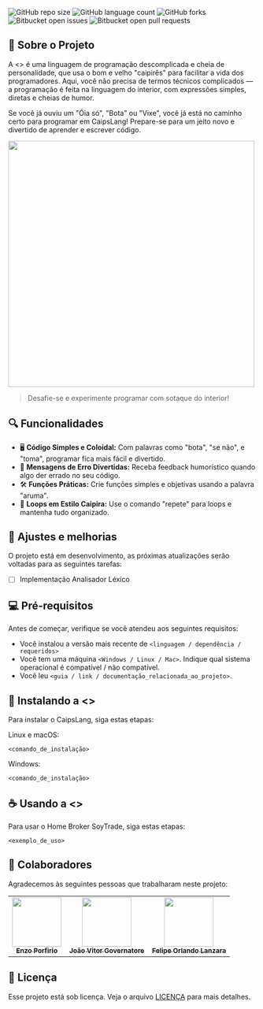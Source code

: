 ![GitHub repo size](https://img.shields.io/github/repo-size/enzzopp/projeto-compiladores?style=for-the-badge)
![GitHub language count](https://img.shields.io/github/languages/count/enzzopp/projeto-compiladores?style=for-the-badge)
![GitHub forks](https://img.shields.io/github/forks/enzzopp/projeto-compiladores?style=for-the-badge)
![Bitbucket open issues](https://img.shields.io/bitbucket/issues/enzzopp/projeto-compiladores?style=for-the-badge)
![Bitbucket open pull requests](https://img.shields.io/bitbucket/pr-raw/enzzopp/projeto-compiladores?style=for-the-badge)

## 📜 Sobre o Projeto

A <> é uma linguagem de programação descomplicada e cheia de personalidade, que usa o bom e velho "caipirês" para facilitar a vida dos programadores. Aqui, você não precisa de termos técnicos complicados — a programação é feita na linguagem do interior, com expressões simples, diretas e cheias de humor.

Se você já ouviu um "Óia só", "Bota" ou "Vixe", você já está no caminho certo para programar em CaipsLang! Prepare-se para um jeito novo e divertido de aprender e escrever código.

<img src="" width="500"></img>

> Desafie-se e experimente programar com sotaque do interior!

## 🔍 Funcionalidades

- 🖥️ **Código Simples e Coloidal:** Com palavras como "bota", "se não", e "toma", programar fica mais fácil e divertido.
- 🎉 **Mensagens de Erro Divertidas:** Receba feedback humorístico quando algo der errado no seu código.
- 🛠️ **Funções Práticas:** Crie funções simples e objetivas usando a palavra "aruma".
- 🔁 **Loops em Estilo Caipira:** Use o comando "repete" para loops e mantenha tudo organizado.

## 📌 Ajustes e melhorias

O projeto está em desenvolvimento, as próximas atualizações serão voltadas para as seguintes tarefas:

- [ ] Implementação Analisador Léxico

## 💻 Pré-requisitos

Antes de começar, verifique se você atendeu aos seguintes requisitos:

- Você instalou a versão mais recente de `<linguagem / dependência / requeridos>`
- Você tem uma máquina `<Windows / Linux / Mac>`. Indique qual sistema operacional é compatível / não compatível.
- Você leu `<guia / link / documentação_relacionada_ao_projeto>`.

## 🚀 Instalando a <>

Para instalar o CaipsLang, siga estas etapas:

Linux e macOS:

```
<comando_de_instalação>
```

Windows:

```
<comando_de_instalação>
```

## ☕ Usando a <>

Para usar o Home Broker SoyTrade, siga estas etapas:

```
<exemplo_de_uso>
```

## 🤝 Colaboradores

Agradecemos às seguintes pessoas que trabalharam neste projeto:

<table>
  <tr>
    <td align="center">
      <a href="https://github.com/enzzopp">
        <img src="https://avatars.githubusercontent.com/u/91479667?v=4" width="100px;"/><br>
        <sub>
          <b>Enzo Porfirio</b>
        </sub>
      </a>
    </td>
    <td align="center">
      <a href="https://github.com/jvgoverna">
        <img src="https://avatars.githubusercontent.com/u/105528242?v=4" width="100px;"/><br>
        <sub>
          <b>João Vitor Governatore</b>
        </sub>
      </a>
    </td>
    <td align="center">
      <a href="https://github.com/FelipeOrlandoLanzara">
        <img src="https://avatars.githubusercontent.com/u/115379350?s=400&v=4" width="100px;"/><br>
        <sub>
          <b>Felipe Orlando Lanzara</b>
        </sub>
      </a>
    </td>
  </tr>
</table>

## 📝 Licença

Esse projeto está sob licença. Veja o arquivo [LICENÇA](LICENSE.md) para mais detalhes.
